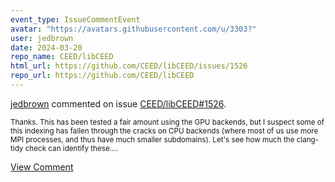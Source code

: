 ```yaml
---
event_type: IssueCommentEvent
avatar: "https://avatars.githubusercontent.com/u/3303?"
user: jedbrown
date: 2024-03-20
repo_name: CEED/libCEED
html_url: https://github.com/CEED/libCEED/issues/1526
repo_url: https://github.com/CEED/libCEED
---
```


<a href='https://github.com/jedbrown' target='_blank'>jedbrown</a> commented on issue <a href='https://github.com/CEED/libCEED/issues/1526' target='_blank'>CEED/libCEED#1526</a>.

<small>Thanks. This has been tested a fair amount using the GPU backends, but I suspect some of this indexing has fallen through the cracks on CPU backends (where most of us use more MPI processes, and thus have much smaller subdomains). Let's see how much the clang-tidy check can identify these....</small>

<a href='https://github.com/CEED/libCEED/issues/1526' target='_blank'>View Comment</a>